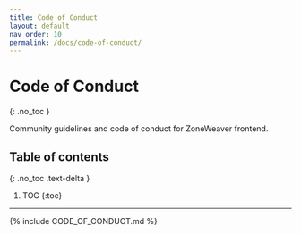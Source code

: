 ```yaml
---
title: Code of Conduct
layout: default
nav_order: 10
permalink: /docs/code-of-conduct/
---
```


# Code of Conduct
{: .no_toc }

Community guidelines and code of conduct for ZoneWeaver frontend.

## Table of contents
{: .no_toc .text-delta }

1. TOC
{:toc}

---

{% include CODE_OF_CONDUCT.md %}
